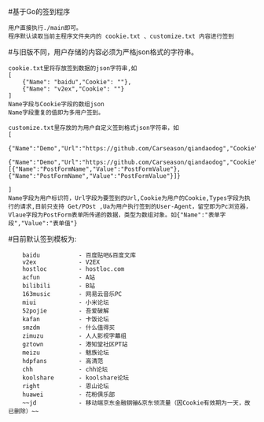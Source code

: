 #基于Go的签到程序

    用户直接执行./main即可。
    程序默认读取当前主程序文件夹内的 cookie.txt 、customize.txt 内容进行签到


#与旧版不同，用户存储的内容必须为严格json格式的字符串。

    cookie.txt里将存放签到数据的json字符串,如
    [
        {"Name": "baidu","Cookie": ""},
        {"Name": "v2ex","Cookie": ""}
    ]
    Name字段与Cookie字段的数组json
    Name字段重复的值即为多用户签到。

    customize.txt里存放的为用户自定义签到格式json字符串，如
    [
        {"Name":"Demo","Url":"https://github.com/Carseason/qiandaodog","Cookie":"demo","Types":"Get","Ua":""},
        {"Name":"Demo","Url":"https://github.com/Carseason/qiandaodog","Cookie":"demo","Types":"Post","Ua":"","Value":[{"Name":"PostFormName","Value":"PostFormValue"},{"Name":"PostFormName","Value":"PostFormValue"}]}
    
    ]
    Name字段为用户标识符，Url字段为要签到的Url,Cookie为用户的Cookie,Types字段为执行的请求,目前只支持 Get/POst ,Ua为用户执行签到的User-Agent，留空即为Pc浏览器，
    Vlaue字段为PostForm表单所传递的数据，类型为数组对象。如{"Name":"表单字段","Value":"表单值"}

#目前默认签到模板为:

        baidu           - 百度贴吧&百度文库
        v2ex            - V2EX
        hostloc         - hostloc.com
        acfun           - A站
        bilibili        - B站
        163music        - 网易云音乐PC
        miui            - 小米论坛
        52pojie         - 吾爱破解
        kafan           - 卡饭论坛
        smzdm           - 什么值得买
        zimuzu          - 人人影视字幕组
        gztown          - 港知堂社区PT站
        meizu           - 魅族论坛
        hdpfans         - 高清范
        chh             - chh论坛
        koolshare       - koolshare论坛
        right           - 恩山论坛
        huawei          - 花粉俱乐部
        ~~jd            - 移动端京东金融钢镚&京东领流量（因Cookie有效期为一天，故已删除）~~
